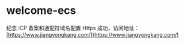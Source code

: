 # welcome-ecs

纪念 ICP 备案和通配符域名配置 Https 成功，访问地址：[https://www.jiangyongkang.com/](https://www.jiangyongkang.com/)
